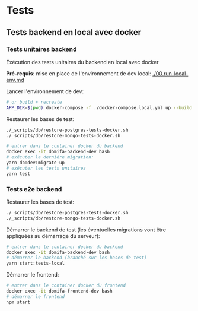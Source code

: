 # Tests

## Tests backend en local avec docker

### Tests unitaires backend

Exécution des tests unitaires du backend en local avec docker

__Pré-requis__: mise en  place de l'environnement de dev local: [./00.run-local-env.md](./00.run-local-env.md)

Lancer l'environnement de dev:

```bash
# or build + recreate
APP_DIR=$(pwd) docker-compose -f ./docker-compose.local.yml up --build --force-recreate
```

Restaurer les bases de test:

```bash
./_scripts/db/restore-postgres-tests-docker.sh
./_scripts/db/restore-mongo-tests-docker.sh
```

```bash
# entrer dans le container docker du backend
docker exec -it domifa-backend-dev bash
# exécuter la dernière migration:
yarn db:dev:migrate-up
# exécuter les tests unitaires
yarn test
```

### Tests e2e backend

Restaurer les bases de test:

```bash
./_scripts/db/restore-postgres-tests-docker.sh
./_scripts/db/restore-mongo-tests-docker.sh
```

Démarrer le backend de test (les éventuelles migrations vont être appliquées au démarrage du serveur):

```bash
# entrer dans le container docker du backend
docker exec -it domifa-backend-dev bash
# démarrer le backend (branché sur les bases de test)
yarn start:tests-local
```

Démarrer le frontend:

```bash
# entrer dans le container docker du frontend
docker exec -it domifa-frontend-dev bash
# démarrer le frontend
npm start
```
